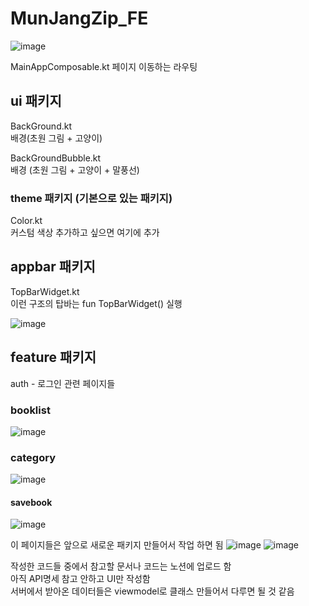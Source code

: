 # MunJangZip_FE
![image](https://github.com/user-attachments/assets/fac15a47-f4f3-4d02-a812-43fb7d749277)

MainAppComposable.kt
페이지 이동하는 라우팅

## ui 패키지
BackGround.kt   
배경(초원 그림 + 고양이)   

BackGroundBubble.kt  
배경 (초원 그림 + 고양이 + 말풍선)   

### theme 패키지 (기본으로 있는 패키지)
Color.kt   
커스텀 색상 추가하고 싶으면 여기에 추가

## appbar 패키지
TopBarWidget.kt   
이런 구조의 탑바는 fun TopBarWidget() 실행   

![image](https://github.com/user-attachments/assets/3fd8d938-c626-4af1-a244-dc09730434e5)


## feature 패키지
auth - 로그인 관련 페이지들

### booklist   
![image](https://github.com/user-attachments/assets/297856e8-46a1-43bb-aba9-bdedd2b55baf)

### category   
![image](https://github.com/user-attachments/assets/17f3a450-eef6-4b28-8839-c6387a5faad2)

#### savebook   
![image](https://github.com/user-attachments/assets/50226c1e-9652-46c3-9dfe-50ae87431e16)

이 페이지들은 앞으로 새로운 패키지 만들어서 작업 하면 됨
![image](https://github.com/user-attachments/assets/b5881ef6-3b55-4779-b2fb-e5a5786c588d)
![image](https://github.com/user-attachments/assets/781a7926-9f22-46d5-9b2e-81992fcb04e3)

작성한 코드들 중에서 참고할 문서나 코드는 노션에 업로드 함    
아직 API명세 참고 안하고 UI만 작성함   
서버에서 받아온 데이터들은 viewmodel로 클래스 만들어서 다루면 될 것 같음   
